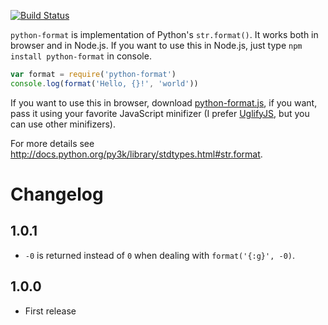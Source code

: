 [![Build Status](https://secure.travis-ci.org/GlitchMr/python-format.png?branch=master)](http://travis-ci.org/GlitchMr/python-format) 

`python-format` is implementation of Python's `str.format()`. It works
both in browser and in Node.js. If you want to use this in Node.js,
just type `npm install python-format` in console.

```javascript
var format = require('python-format')
console.log(format('Hello, {}!', 'world'))
```

If you want to use this in browser, download
[python-format.js](https://raw.github.com/GlitchMr/python-format/master/lib/python-format.js),
if you want, pass it using your favorite JavaScript minifizer (I prefer
[UglifyJS](http://marijnhaverbeke.nl/uglifyjs), but you can use other
minifizers).

For more details see http://docs.python.org/py3k/library/stdtypes.html#str.format.

# Changelog
## 1.0.1
* `-0` is returned instead of `0` when dealing with `format('{:g}', -0)`.

## 1.0.0
* First release

